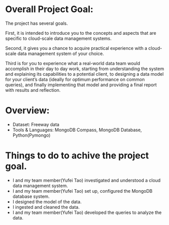 # Overall Project Goal:

The project has several goals.

First, it is intended to introduce you to the concepts and aspects that are specific to cloud-scale data management systems. 

Second, it gives you a chance to acquire practical experience with a cloud-scale data management system of your choice. 

Third is for you to experience what a real-world data team would accomplish in their day to day work, starting from understanding the system and explaining its capabilities to a potential client, to designing a data model for your client’s data (ideally for optimum performance on common queries), and finally implementing that model and providing a final report with results and reflection. 

# Overview:
 - Dataset: Freeway data
 - Tools & Languages: MongoDB Compass, MongoDB Database, Python(Pymongo)

# Things to do to achive the project goal.
- I and my team member(Yufei Tao) investigated and understood a cloud data management system.
- I and my team member(Yufei Tao) set up, configured the MongoDB database system.
- I designed the model of the data.
- I ingested and cleaned the data.
- I and my team member(Yufei Tao) developed the queries to analyze the data.



